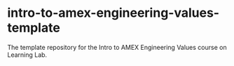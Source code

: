 # intro-to-amex-engineering-values-template
The template repository for the Intro to AMEX Engineering Values course on Learning Lab.
